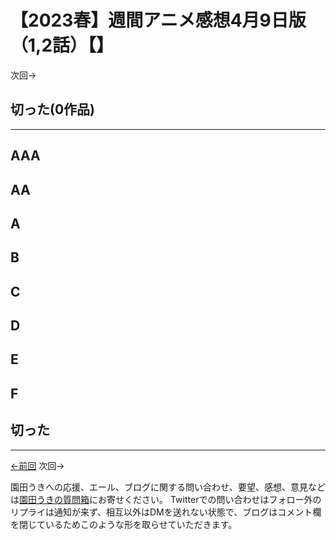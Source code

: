 # 【2023春】週間アニメ感想4月9日版（1,2話）【】

次回→

## 切った(0作品)
***

## AAA
## AA
## A
## B
## C
## D
## E
## F
## 切った
***
[←前回](http://www.ukitouchtypist.org/2023/03/20/post-1948/) 次回→

園田うきへの応援、エール、ブログに関する問い合わせ、要望、感想、意見などは[園田うきの質問箱](https://peing.net/ja/ukitouchtypist)にお寄せください。
Twitterでの問い合わせはフォロー外のリプライは通知が来ず、相互以外はDMを送れない状態で、ブログはコメント欄を閉じているためこのような形を取らせていただきます。

